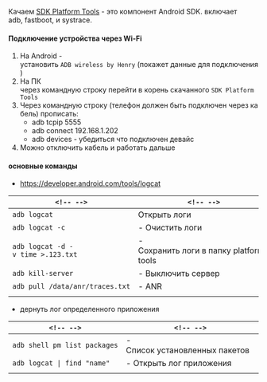 Качаем [SDK Platform Tools](https://developer.android.com/studio/releases/platform-tools) - это компонент Android SDK. включает adb, fastboot, и systrace.

#### Подключение устройства через Wi-Fi

1. На Аndroid - установить `ADB wireless by Henry` (покажет данные для подключения)
2. На ПК через командную строку перейти в корень скачанного `SDK Platform Tools`
3. Через командную строку (телефон должен быть подключен через кабель) прописать:
   - adb tcpip 5555
   - adb connect 192.168.1.202
   - adb devices - убедиться что подключен девайс
4. Можно отключить кабель и работать дальше

#### основные команды

- https://developer.android.com/tools/logcat

| `<!-- -->`                             | `<!-- -->`                                                  |
| ---------------------------------------- | ------------------------------------------------------------- |
| `adb logcat`                          | Открыть логи                                       |
| `adb logcat -c`                      | - Очистить логи                                   |
| `adb logcat -d -v time >.123.txt` | - Cохранить логи в папку platform-tools |
| `adb kill-server`                     | - Выключить сервер                             |
| `adb pull /data/anr/traces.txt`      | - ANR                                                         |
|                                          |                                                               |

- дернуть лог определенного приложения

| `<!-- -->`                       | `<!-- -->`                                              |
| ---------------------------------- | --------------------------------------------------------- |
| `adb shell pm list packages` | - Cписок установленных пакетов |
| `adb logcat \| find "name"`       | - Открыть лог приложения              |
|                                    |                                                           |
